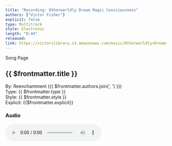 ```yaml
---
title: "Recording: Otherworldly Dream Magic Consciousness"
authors: ["Victor Fisher"]
explicit: false
type: Multitrack
style: Electronic
length: "0:44"
released:
link: https://victorslibrary.s3.amazonaws.com/music/Otherworldly+Dream+Magick/Otherworldly+Dream+Magick.mp3
---
```


<g-link to="/51">Song Page</g-link>

## {{ $frontmatter.title }}

By: <g-link to="/16">Reenchantment</g-link> ({{ $frontmatter.authors.join(', ') }})  
Type: {{ $frontmatter.type }}  
Style: {{ $frontmatter.style }}  
Explicit: {{$frontmatter.explicit}}

### Audio

<audio controls controlsList="nodownload">
  <source :src="$frontmatter.link" type="audio/mpeg">
Your browser does not support the audio element.
</audio>

